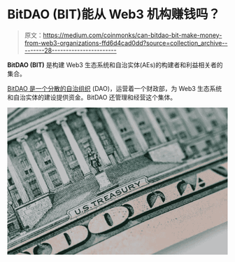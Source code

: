 # BitDAO (BIT)能从 Web3 机构赚钱吗？

> 原文：<https://medium.com/coinmonks/can-bitdao-bit-make-money-from-web3-organizations-ffd6d4cad0dd?source=collection_archive---------28----------------------->

**BitDAO (BIT)** 是构建 Web3 生态系统和自治实体(AEs)的构建者和利益相关者的集合。

[BitDAO 是一个分散的自治组织](https://docs.bitdao.io/) (DAO)，运营着一个财政部，为 Web3 生态系统和自治实体的建设提供资金。BitDAO 还管理和经营这个集体。

![](img/c76051aa98e6ad9d4c1e36d4df6ada48.png)
